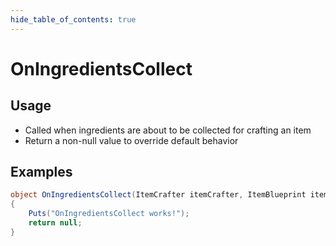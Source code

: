 ```yaml
---
hide_table_of_contents: true
---
```


# OnIngredientsCollect

## Usage

* Called when ingredients are about to be collected for crafting an item
* Return a non-null value to override default behavior

## Examples

```csharp title=""
object OnIngredientsCollect(ItemCrafter itemCrafter, ItemBlueprint itemBlueprint, ItemCraftTask task, int itemAmount, BasePlayer player)
{
    Puts("OnIngredientsCollect works!");
    return null;
}
```
